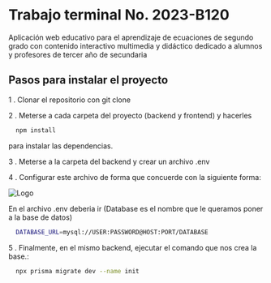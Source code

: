 
# Trabajo terminal No. 2023-B120 

Aplicación web educativo para el aprendizaje de ecuaciones de segundo grado con contenido interactivo multimedia y didáctico dedicado a alumnos y profesores de tercer año de secundaria



## Pasos para instalar el proyecto
1 . Clonar el repositorio con git clone

2 . Meterse a cada carpeta del proyecto (backend y frontend) y hacerles  

```bash
  npm install
```
para instalar las dependencias.

3 . Meterse a la carpeta del backend y crear un archivo .env 

4 . Configurar este archivo de forma que concuerde con la siguiente forma: 

![Logo](https://www.prisma.io/docs/static/a3179ecce1bf20faddeb7f8c02fb2251/42cbc/mysql-connection-string.png)

En el archivo .env deberia ir (Database es el nombre que le queramos poner a la base de datos)
```bash
  DATABASE_URL=mysql://USER:PASSWORD@HOST:PORT/DATABASE
```

5 . Finalmente, en el mismo backend, ejecutar el comando que nos crea la base.:
```bash
  npx prisma migrate dev --name init
```
